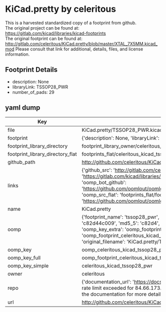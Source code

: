 # KiCad.pretty by celeritous  
This is a harvested standardized copy of a footprint from github.  
The original project can be found at:  
https://gitlab.com/kicad/libraries/kicad-footprints  
The original footprint can be found at:
http://gitlab.com/celeritous/KiCad.pretty/blob/master/XTAL_7X5MM.kicad_mod
Please consult that link for additional, details, files, and license information.  
## Footprint Details
* description: None  
* libraryLink: TSSOP28_PWR  
* number_of_pads: 29  
## yaml dump  
| Key | Value |  
| --- | --- |  
| file | KiCad.pretty/TSSOP28_PWR.kicad_mod |  
| footprint | {'description': None, 'libraryLink': 'TSSOP28_PWR', 'number_of_pads': 29} |  
| footprint_library_directory | footprint_library_owner/celeritous_KiCad.pretty |  
| footprint_library_directory_flat | footprints_flat/celeritous_kicad_tssop28_pwr/working |  
| github_path | http://github.com/celeritous/KiCad.pretty/blob/master/TSSOP28_PWR.kicad_mod |  
| links | {'github_src': 'http://gitlab.com/celeritous/KiCad.pretty/blob/master/XTAL_7X5MM.kicad_mod', 'github_src_repo': 'https://gitlab.com/kicad/libraries/kicad-footprints', 'oomp_bot': 'footprints/celeritous_kicad_tssop28_pwr/working', 'oomp_bot_github': 'https://github.com/oomlout/oomlout_oomp_footprint_bot/tree/main/footprints/celeritous_kicad_tssop28_pwr/working', 'oomp_src_flat': 'footprints_flat/footprints_flat/celeritous_kicad_tssop28_pwr/working', 'oomp_src_flat_github': 'https://github.com/oomlout/oomlout_oomp_footprint_src/tree/main/footprints_flat/celeritous_kicad_tssop28_pwr/working'} |  
| name | KiCad.pretty |  
| oomp | {'footprint_name': 'tssop28_pwr', 'library_name': 'kicad', 'md5': 'c82d44c0099c8890b026020de8b0c055', 'md5_10': 'c82d44c009', 'md5_5': 'c82d4', 'md5_6': 'c82d44', 'oomp_key': 'oomp_celeritous_kicad_tssop28_pwr', 'oomp_key_extra': 'oomp_footprint_celeritous_kicad_tssop28_pwr', 'oomp_key_full': 'oomp_footprint_celeritous_kicad_tssop28_pwr_c82d44', 'oomp_key_simple': 'celeritous_kicad_tssop28_pwr', 'original_filename': 'KiCad.pretty/TSSOP28_PWR.kicad_mod', 'owner_name': 'celeritous'} |  
| oomp_key | oomp_celeritous_kicad_tssop28_pwr |  
| oomp_key_full | oomp_footprint_celeritous_kicad_tssop28_pwr |  
| oomp_key_simple | celeritous_kicad_tssop28_pwr |  
| owner | celeritous |  
| repo | {'documentation_url': 'https://docs.github.com/rest/overview/resources-in-the-rest-api#rate-limiting', 'message': "API rate limit exceeded for 84.66.173.59. (But here's the good news: Authenticated requests get a higher rate limit. Check out the documentation for more details.)"} |  
| url | http://github.com/celeritous/KiCad.pretty |  


